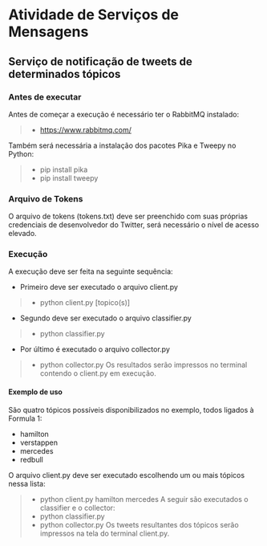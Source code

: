 # Atividade de Serviços de Mensagens

## Serviço de notificação de tweets de determinados tópicos

### Antes de executar
Antes de começar a execução é necessário ter o RabbitMQ instalado:
> - <https://www.rabbitmq.com/>

Também será necessária a instalação dos pacotes Pika e Tweepy no Python:
> - pip install pika
> - pip install tweepy

### Arquivo de Tokens
O arquivo de tokens (tokens.txt) deve ser preenchido com suas próprias credenciais de desenvolvedor do Twitter, será necessário o nível de acesso elevado.

### Execução
A execução deve ser feita na seguinte sequência:
- Primeiro deve ser executado o arquivo client.py
> - python client.py [topico(s)]
- Segundo deve ser executado o arquivo classifier.py
> - python classifier.py
- Por último é executado o arquivo collector.py
> - python collector.py
Os resultados serão impressos no terminal contendo o client.py em execução.

#### Exemplo de uso
São quatro tópicos possíveis disponibilizados no exemplo, todos ligados à Formula 1:
- hamilton
- verstappen
- mercedes
- redbull

O arquivo client.py deve ser executado escolhendo um ou mais tópicos nessa lista:
> - python client.py hamilton mercedes
A seguir são executados o classifier e o collector:
> - python classifier.py
> - python collector.py
Os tweets resultantes dos tópicos serão impressos na tela do terminal client.py.
